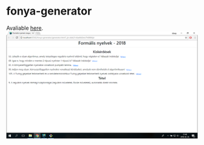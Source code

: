 # fonya-generator
Avaliable [here](http://www.stud.u-szeged.hu/Pakozdi.Karoly/fonya/).
![Screenshot about the generator.](https://raw.githubusercontent.com/karolyp/fonya-generator/master/screenshot.png)
